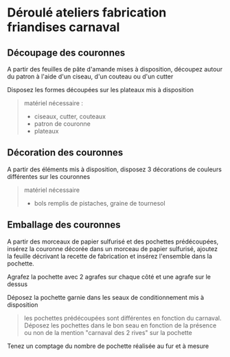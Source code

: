# Déroulé ateliers fabrication friandises carnaval

## Découpage des couronnes

A partir des feuilles de pâte d'amande mises à disposition, découpez autour du patron à l'aide d'un ciseau, d'un couteau ou d'un cutter

Disposez les formes découpées sur les plateaux mis à disposition

> matériel nécessaire : 
>
> * ciseaux, cutter, couteaux
> * patron de couronne
> * plateaux

## Décoration des couronnes

A partir des éléments mis à disposition, disposez 3 décorations de couleurs différentes sur les couronnes

> matériel nécessaire
>
> * bols remplis de pistaches, graine de tournesol

## Emballage des couronnes

A partir des morceaux de papier sulfurisé et des pochettes prédécoupées, insérez la couronne décorée dans un morceau de papier sulfurisé, ajoutez la feuille décrivant la recette de fabrication et insérez l'ensemble dans la pochette.

Agrafez la pochette avec 2 agrafes sur chaque côté et une agrafe sur le dessus

Déposez la pochette garnie dans les seaux de conditionnement mis à disposition

> les pochettes prédécoupées sont différentes en fonction du carnaval. Déposez les pochettes dans le bon seau en fonction de la présence ou non de la mention "carnaval des 2 rives" sur la pochette

Tenez un comptage du nombre de pochette réalisée au fur et à mesure

